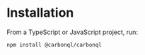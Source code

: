 # Installation

From a TypeScript or JavaScript project, run:

```sh
npm install @carbonql/carbonql
```
